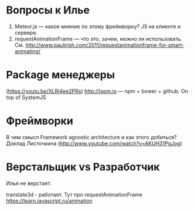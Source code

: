 # Вопросы к Илье
1. Meteor.js — какое мнение по этому фреймворку? JS на клиенте и сервере.
2. requestAnimationFrame — что это, зачем, можно ли использовать.
   См. http://www.paulirish.com/2011/requestanimationframe-for-smart-animating/

# Package менеджеры
(https://youtu.be/XLRi4ee2PRs)
http://jspm.io — npm + bower + github. On top of SystemJS

# Фреймворки
В чем смысл Framework agnostic architecture и как этого добиться?
Доклад Листочкина (http://www.youtube.com/watch?v=AKUH31PgJog)

# Верстальщик vs Разработчик
Илья не верстает.

translate3d - работает. Тут про requestAnimationFrame https://learn.javascript.ru/animation







